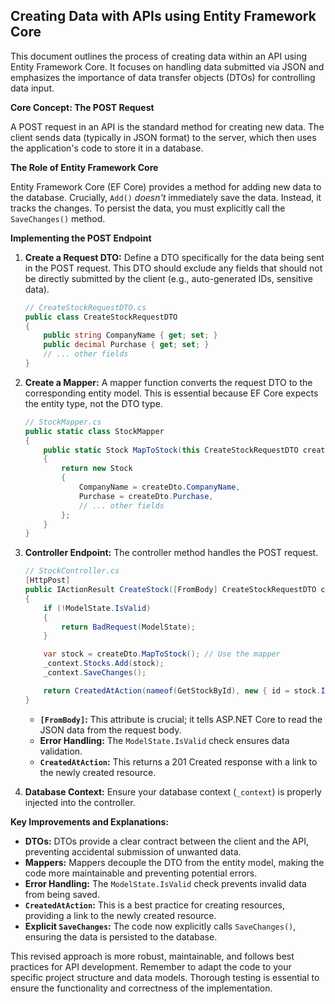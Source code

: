 ## Creating Data with APIs using Entity Framework Core

This document outlines the process of creating data within an API using Entity Framework Core.  It focuses on handling data submitted via JSON and emphasizes the importance of data transfer objects (DTOs) for controlling data input.

**Core Concept: The POST Request**

A POST request in an API is the standard method for creating new data.  The client sends data (typically in JSON format) to the server, which then uses the application's code to store it in a database.

**The Role of Entity Framework Core**

Entity Framework Core (EF Core) provides a method for adding new data to the database.  Crucially, `Add()` *doesn't* immediately save the data.  Instead, it tracks the changes.  To persist the data, you must explicitly call the `SaveChanges()` method.

**Implementing the POST Endpoint**

1. **Create a Request DTO:**  Define a DTO specifically for the data being sent in the POST request.  This DTO should exclude any fields that should not be directly submitted by the client (e.g., auto-generated IDs, sensitive data).

   ```C#
   // CreateStockRequestDTO.cs
   public class CreateStockRequestDTO
   {
       public string CompanyName { get; set; }
       public decimal Purchase { get; set; }
       // ... other fields
   }
   ```

2. **Create a Mapper:**  A mapper function converts the request DTO to the corresponding entity model.  This is essential because EF Core expects the entity type, not the DTO type.

   ```C#
   // StockMapper.cs
   public static class StockMapper
   {
       public static Stock MapToStock(this CreateStockRequestDTO createDto)
       {
           return new Stock
           {
               CompanyName = createDto.CompanyName,
               Purchase = createDto.Purchase,
               // ... other fields
           };
       }
   }
   ```

3. **Controller Endpoint:**  The controller method handles the POST request.

   ```C#
   // StockController.cs
   [HttpPost]
   public IActionResult CreateStock([FromBody] CreateStockRequestDTO createDto)
   {
       if (!ModelState.IsValid)
       {
           return BadRequest(ModelState);
       }

       var stock = createDto.MapToStock(); // Use the mapper
       _context.Stocks.Add(stock);
       _context.SaveChanges();

       return CreatedAtAction(nameof(GetStockById), new { id = stock.Id }, stock);
   }
   ```

   * **`[FromBody]`:**  This attribute is crucial; it tells ASP.NET Core to read the JSON data from the request body.
   * **Error Handling:** The `ModelState.IsValid` check ensures data validation.
   * **`CreatedAtAction`:**  This returns a 201 Created response with a link to the newly created resource.

4. **Database Context:**  Ensure your database context (`_context`) is properly injected into the controller.

**Key Improvements and Explanations:**

* **DTOs:**  DTOs provide a clear contract between the client and the API, preventing accidental submission of unwanted data.
* **Mappers:**  Mappers decouple the DTO from the entity model, making the code more maintainable and preventing potential errors.
* **Error Handling:**  The `ModelState.IsValid` check prevents invalid data from being saved.
* **`CreatedAtAction`:**  This is a best practice for creating resources, providing a link to the newly created resource.
* **Explicit `SaveChanges`:**  The code now explicitly calls `SaveChanges()`, ensuring the data is persisted to the database.

This revised approach is more robust, maintainable, and follows best practices for API development. Remember to adapt the code to your specific project structure and data models.  Thorough testing is essential to ensure the functionality and correctness of the implementation.